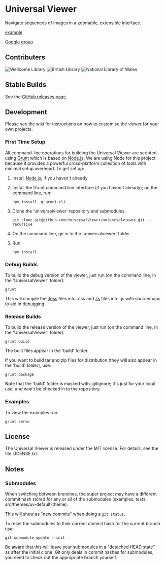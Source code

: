# Universal Viewer

Navigate sequences of images in a zoomable, extensible interface.

[example](http://universalviewer.azurewebsites.net/)

[Google group](https://groups.google.com/forum/#!forum/universalviewer)

## Contributers

![Wellcome Library](https://raw.githubusercontent.com/UniversalViewer/universalviewer/master/assets/wellcome_logo.png)
![British Library](https://raw.githubusercontent.com/UniversalViewer/universalviewer/master/assets/bl_logo.png)
![National Library of Wales](https://raw.githubusercontent.com/UniversalViewer/universalviewer/master/assets/nlw_logo.png)

## Stable Builds

See the [GitHub releases page](https://github.com/UniversalViewer/UniversalViewer/releases).

## Development

Please see the [wiki](https://github.com/UniversalViewer/UniversalViewer/wiki) for instructions on how to customise the viewer for your own projects.

### First Time Setup

All command-line operations for building the Universal Viewer are scripted using [Grunt](http://gruntjs.com/) which is based on [Node.js](http://nodejs.org/). We are using Node for this project because it provides a powerful cross-platform collection of tools with minimal setup overhead. To get set up:

1. Install [Node.js](http://nodejs.org), if you haven't already
1. Install the Grunt command line interface (if you haven't already); on the command line, run:

	`npm install -g grunt-cli`
1. Clone the 'universalviewer' repository and submodules:

	`git clone git@github.com:UniversalViewer/universalviewer.git --recursive`
1. On the command line, go in to the 'universalviewer' folder
1. Run

	`npm install`

### Debug Builds

To build the debug version of the viewer, just run (on the command line, in the 'UniversalViewer' folder):

	grunt

This will compile the [.less](http://lesscss.org) files into .css and [.ts](http://typescriptlang.org) files into .js with sourcemaps to aid in debugging.

### Release Builds

To build the release version of the viewer, just run (on the command line, in the 'UniversalViewer' folder):

	grunt build

The built files appear in the 'build' folder.

If you want to build tar and zip files for distribution (they will also appear in the 'build' folder), use:

	grunt package

Note that the 'build' folder is masked with .gitignore; it's just for your local use, and won't be checked in to the repository.

### Examples

To view the examples run:

    grunt serve

## License

The Universal Viewer is released under the MIT license. For details, see the file LICENSE.txt.

## Notes

### Submodules

When switching between branches, the super project may have a different commit hash stored for any or all of the submodules (examples, tests, src/themes/uv-default-theme).

This will show as "new commits" when doing a `git status`.

To reset the submodules to their correct commit hash for the current branch use:

	git submodule update --init

Be aware that this will leave your submodules in a "detached HEAD state" as after the initial clone. Git only deals in commit hashes for submodules, you need to check out the appropriate branch yourself.
